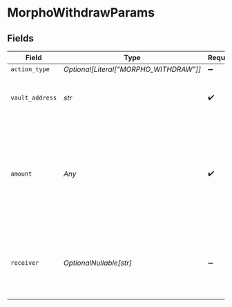 # MorphoWithdrawParams


## Fields

| Field                                                                                                                  | Type                                                                                                                   | Required                                                                                                               | Description                                                                                                            | Example                                                                                                                |
| ---------------------------------------------------------------------------------------------------------------------- | ---------------------------------------------------------------------------------------------------------------------- | ---------------------------------------------------------------------------------------------------------------------- | ---------------------------------------------------------------------------------------------------------------------- | ---------------------------------------------------------------------------------------------------------------------- |
| `action_type`                                                                                                          | *Optional[Literal["MORPHO_WITHDRAW"]]*                                                                                 | :heavy_minus_sign:                                                                                                     | N/A                                                                                                                    |                                                                                                                        |
| `vault_address`                                                                                                        | *str*                                                                                                                  | :heavy_check_mark:                                                                                                     | The vault address you are withdrawing from.                                                                            | 0xbEef047a543E45807105E51A8BBEFCc5950fcfBa                                                                             |
| `amount`                                                                                                               | *Any*                                                                                                                  | :heavy_check_mark:                                                                                                     | The amount of tokens to withdraw from the vault. If set to 'ALL', your total deposited token amount will be withdrawn. |                                                                                                                        |
| `receiver`                                                                                                             | *OptionalNullable[str]*                                                                                                | :heavy_minus_sign:                                                                                                     | The address which will receive the tokens withdrawn. Defaults to the sender.                                           |                                                                                                                        |
